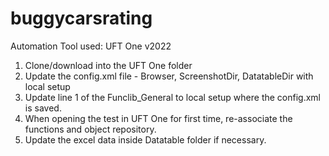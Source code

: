 # buggycarsrating

Automation Tool used: UFT One v2022
1. Clone/download into the UFT One folder
2. Update the config.xml file - Browser, ScreenshotDir, DatatableDir with local setup
3. Update line 1 of the Funclib_General to local setup where the config.xml is saved.
4. When opening the test in UFT One for first time, re-associate the functions and object repository.
5. Update the excel data inside Datatable folder if necessary.
